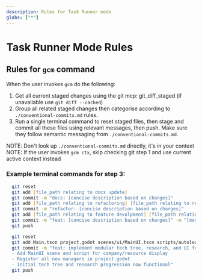 ```yaml
---
description: Rules for Task Runner mode
globs: ["*"]
---
```


# Task Runner Mode Rules

## Rules for `gcm` command

When the user invokes `gcm` do the following:

1. Get all current staged changes using the git mcp: git_diff_staged (if unavailable use `git diff --cached`)
2. Group all related staged changes then categorise according to `./conventional-commits.md` rules.
3. Run a single terminal command to reset staged files, then stage and commit all these files using relevant messages, then push. Make sure they follow semantic messaging from `./conventional-commits.md`.

NOTE: Don't look up `./conventional-commits.md` directly, it's in your context
NOTE: If the user invokes `gcm ctx`, skip checking git step 1 and use current active context instead

### Example terminal commands for step 3:

```zsh
  git reset
  git add [file_path relating to docs update]
  git commit -m "docs: [concise description based on changes]"
  git add [file_path relating to refactoring] [file_path relating to refactoring] [file_path relating to refactoring]
  git commit -m "refactor: [concise description based on changes]"
  git add [file_path relating to feature devolpment] [file_path relating to feature devolpment]
  git commit -m "feat: [concise description based on changes]" -m "[more in depth description]"
  git push
```

```zsh
  git reset
  git add Main.tscn project.godot scenes/ui/MainUI.tscn scripts/autoloads/ResearchManager.gd.uid scripts/autoloads/ResearchManager.gd scripts/autoloads/TechTreeManager.gd scripts/autoloads/TechTreeManager.gd.uid
  git commit -m "feat: implement modular tech tree, research, and UI foundation" -m "- Implement TechTreeManager and ResearchManager autoloads
  - Add MainUI scene and script for company/resource display
  - Register all new managers in project.godot
  - Initial tech tree and research progression now functional"
  git push
```
